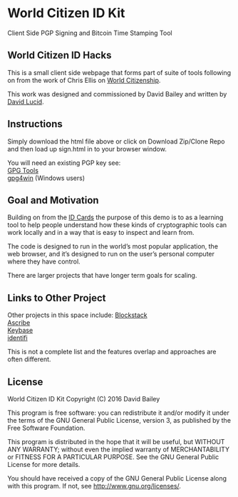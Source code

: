 # World Citizen ID Kit
Client Side PGP Signing and Bitcoin Time Stamping Tool 

## World Citizen ID Hacks
This is a small client side webpage that forms part of suite of tools following on from the work of Chris Ellis on [World Citizenship](https://github.com/MrChrisJ/World-Citizenship).  

This work was designed and commissioned by David Bailey and written by [David Lucid](http://davidlucid.com/).

## Instructions
Simply download the html file above or click on Download Zip/Clone Repo and then load up sign.html in to your browser window.  

You will need an existing PGP key see:  
[GPG Tools](https://gpgtools.org/gpgsuite.html)  
[gpg4win](https://www.gpg4win.org/) (Windows users)  

## Goal and Motivation
Building on from the [ID Cards](http://citizen.cards/) the purpose of this demo is to as a learning tool to help people understand how these kinds of cryptographic tools can work locally and in a way that is easy to inspect and learn from.  

The code is designed to run in the world’s most popular application, the web browser, and it’s designed to run on the user’s personal computer where they have control.  

There are larger projects that have longer term goals for scaling.

## Links to Other Project
Other projects in this space include:
[Blockstack](https://blockstack.org/)  
[Ascribe](https://www.ascribe.io/)  
[Keybase](https://keybase.io)  
[identifi](http://identifi.org/)  

This is not a complete list and the features overlap and approaches are often different.

## License
World Citizen ID Kit Copyright (C) 2016 David Bailey

This program is free software: you can redistribute it and/or modify
it under the terms of the GNU General Public License, version 3, as
published by the Free Software Foundation.

This program is distributed in the hope that it will be useful,
but WITHOUT ANY WARRANTY; without even the implied warranty of
MERCHANTABILITY or FITNESS FOR A PARTICULAR PURPOSE.  See the
GNU General Public License for more details.

You should have received a copy of the GNU General Public License
along with this program.  If not, see <http://www.gnu.org/licenses/>.